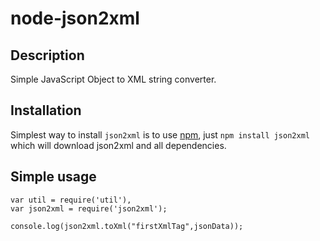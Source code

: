 node-json2xml
===========

Description
-----------

Simple JavaScript Object to XML string converter.

Installation
------------

Simplest way to install `json2xml` is to use [npm](http://npmjs.org), just `npm
install json2xml` which will download json2xml and all dependencies.

Simple usage
-----------

    var util = require('util'),
    var json2xml = require('json2xml');

    console.log(json2xml.toXml("firstXmlTag",jsonData));

